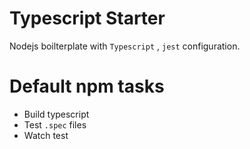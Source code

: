 # Typescript Starter

Nodejs boilterplate with `Typescript` , `jest` configuration.

# Default npm tasks

- Build typescript
- Test `.spec` files
- Watch test
